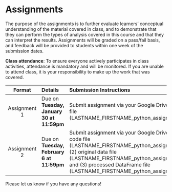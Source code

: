 # Assignments

The purpose of the assignments is to further evaluate learners’ conceptual understanding of the material covered in class, and to demonstrate that they can perform the types of analysis covered in this course and that they can interpret the results. Assignments will be graded on a pass/fail basis, and feedback will be provided to students within one week of the submission dates.

**Class attendance**: To ensure everyone actively participates in class activities, attendance is mandatory and will be monitored. If you are unable to attend class, it is your responsibility to make up the work that was covered.

| Format | Details | Submission Instructions |
| :----: | :----- | :---------------------- |
| Assignment 1 | Due on **Tuesday, January 30 at 11:59pm** | Submit assignment via your Google Drive. Upload your code file (LASTNAME_FIRSTNAME_python_assignment1_code.ipynb). |
| Assignment 2 | Due on **Tuesday, February 6 at 11:59pm** | Submit assignment via your Google Drive. Upload your (1) code file (LASTNAME_FIRSTNAME_python_assignment2_code.ipynb), (2) original data file (LASTNAME_FIRSTNAME_python_assignment2_orig.csv), and (3) processed DataFrame file (LASTNAME_FIRSTNAME_python_assignment2_proc.csv) |

Please let us know if you have any questions!